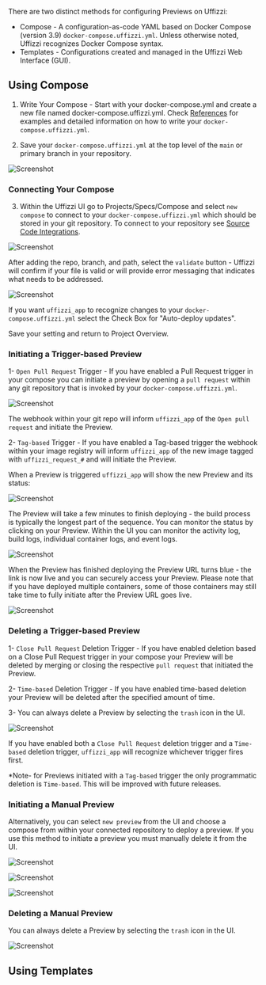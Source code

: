There are two distinct methods for configuring Previews on Uffizzi:  

* Compose  - A configuration-as-code YAML based on Docker Compose (version 3.9) `docker-compose.uffizzi.yml`.
            Unless otherwise noted, Uffizzi recognizes Docker Compose syntax.
* Templates - Configurations created and managed in the Uffizzi Web Interface (GUI).  


## Using Compose

1. Write Your Compose - Start with your docker-compose.yml and create a new file named docker-compose.uffizzi.yml.  Check [References](https://docs.uffizzi.com/references/compose-spec/) for examples and detailed information on how to write your `docker-compose.uffizzi.yml`.  

2. Save your `docker-compose.uffizzi.yml` at the top level of the `main` or primary branch in your repository.  

![Screenshot](../assets/images/compose-in-git.png)

### Connecting Your Compose

3. Within the Uffizzi UI go to Projects/Specs/Compose and select `new compose` to connect to your `docker-compose.uffizzi.yml` which should be stored in your git repository.  To connect to your repository see [Source Code Integrations](https://docs.uffizzi.com/setup/source-code-integrations/).

![Screenshot](../assets/images/compose-one.png)

After adding the repo, branch, and path, select the `validate` button - Uffizzi will confirm if your file is valid or will provide error messaging that indicates what needs to be addressed.

![Screenshot](../assets/images/add-compose.png)

If you want `uffizzi_app` to recognize changes to your `docker-compose.uffizzi.yml` select the Check Box for "Auto-deploy updates".

Save your setting and return to Project Overview.

### Initiating a Trigger-based Preview

1- `Open Pull Request` Trigger - If you have enabled a Pull Request trigger in your compose you can initiate a preview by opening a `pull request` within any git repository that is invoked by your `docker-compose.uffizzi.yml`.

![Screenshot](../assets/images/open-pr.png)

The webhook within your git repo will inform `uffizzi_app` of the `Open pull request` and initiate the Preview.

2-  `Tag-based` Trigger - If you have enabled a Tag-based trigger the webhook within your image registry will inform `uffizzi_app` of the new image tagged with `uffizzi_request_#` and will initiate the Preview.

When a Preview is triggered `uffizzi_app` will show the new Preview and its status:

![Screenshot](../assets/images/initiated-preview.png)

The Preview will take a few minutes to finish deploying - the build process is typically the longest part of the sequence.  You can monitor the status by clicking on your Preview.  Within the UI you can monitor the activity log, build logs, individual container logs, and event logs.

![Screenshot](../assets/images/preview-status.png)


When the Preview has finished deploying the Preview URL turns blue - the link is now live and you can securely access your Preview.  Please note that if you have deployed multiple containers, some of those containers may still take time to fully initiate after the Preview URL goes live.

![Screenshot](../assets/images/preview-link-live.png)

### Deleting a Trigger-based Preview

1- `Close Pull Request` Deletion Trigger - If you have enabled deletion based on a Close Pull Request trigger in your compose your Preview will be deleted by merging or closing the respective `pull request` that initiated the Preview.

2- `Time-based` Deletion Trigger - If you have enabled time-based deletion your Preview will be deleted after the specified amount of time.

3- You can always delete a Preview by selecting the `trash` icon in the UI.

![Screenshot](../assets/images/delete.png)

If you have enabled both a `Close Pull Request` deletion trigger and a `Time-based` deletion trigger, `uffizzi_app` will recognize whichever trigger fires first.

*Note- for Previews initiated with a `Tag-based` trigger the only programmatic deletion is `Time-based`.  This will be improved with future releases.

### Initiating a Manual Preview

Alternatively, you can select `new preview` from the UI and choose a compose from within your connected repository to deploy a preview.  If you use this method to initiate a preview you must manually delete it from the UI.

![Screenshot](../assets/images/compose-two.png)

![Screenshot](../assets/images/compose-three.png)

![Screenshot](../assets/images/compose-four.png)


### Deleting a Manual Preview

You can always delete a Preview by selecting the `trash` icon in the UI.

![Screenshot](../assets/images/delete.png)

## Using Templates
